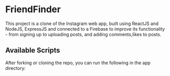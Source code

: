 # FriendFinder
This project is a clone of the Instagram web app, built using ReactJS and NodeJS, ExpressJS and connected to a Firebase to improve its functionality - from signing up to uploading posts, and adding comments,likes to posts.


## Available Scripts
After forking or cloning the repo, you can run the following in the app directory:

